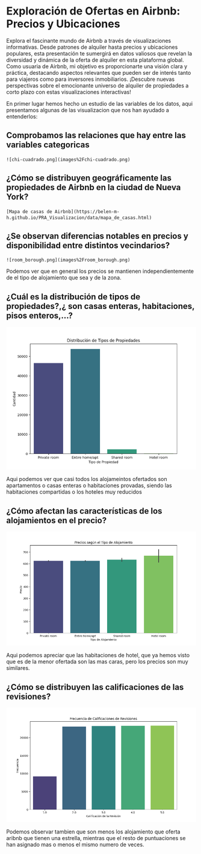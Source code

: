 # Exploración de Ofertas en Airbnb: Precios y Ubicaciones


Explora el fascinante mundo de Airbnb a través de visualizaciones informativas. Desde patrones de alquiler hasta precios y ubicaciones populares, esta presentación te sumergirá en datos valiosos que revelan la diversidad y dinámica de la oferta de alquiler en esta plataforma global. Como usuaria de Airbnb, mi objetivo es proporcionarte una visión clara y práctica, destacando aspectos relevantes que pueden ser de interés tanto para viajeros como para inversores inmobiliarios. ¡Descubre nuevas perspectivas sobre el emocionante universo de alquiler de propiedades a corto plazo con estas visualizaciones interactivas!

En primer lugar hemos hecho un estudio de las variables de los datos, aqui presentamos algunas de las visualizacion que nos han ayudado a entenderlos:

## Comprobamos las relaciones que hay entre las variables categoricas
    ![chi-cuadrado.png](images%2Fchi-cuadrado.png)

## ¿Cómo se distribuyen geográficamente las propiedades de Airbnb en la ciudad de Nueva York?
    [Mapa de casas de Airbnb](https://belen-m-h.github.io/PRA_Visualizacion/data/mapa_de_casas.html)

## ¿Se observan diferencias notables en precios y disponibilidad entre distintos vecindarios?</h1>
    ![room_borough.png](images%2Froom_borough.png)

Podemos ver que en general los precios se mantienen independientemente de el tipo de alojamiento que sea y de la zona.

## ¿Cuál es la distribución de tipos de propiedades?,¿ son casas enteras, habitaciones, pisos enteros,...?
![distribucion.png](images%2Fdistribucion.png)

Aqui podemos ver que casi todos los alojameintos ofertados son apartamentos o casas enteras o habitaciones provadas, siendo las habitaciones compartidas o los hoteles muy reducidos

## ¿Cómo afectan las características de los alojamientos en el precio?
![precio_distribucion.png](images%2Fprecio_distribucion.png)

Aqui podemos apreciar que las habitaciones de hotel, que ya hemos visto que es de la menor ofertada son las mas caras, pero los precios son muy similares.

## ¿Cómo se distribuyen las calificaciones de las revisiones?
![calificaciones2.png](images%2Fcalificaciones2.png)

Podemos observar tambien que son menos los alojamiento que oferta aribnb que tienen una estrella, mientras que el resto de puntuaciones se han asignado mas o menos el mismo numero de veces.



